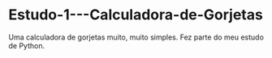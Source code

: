 # Estudo-1---Calculadora-de-Gorjetas
Uma calculadora de gorjetas muito, muito simples. Fez parte do meu estudo de Python.
